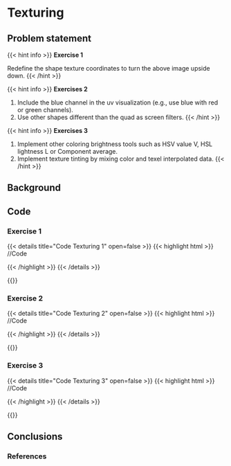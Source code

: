# Texturing

## Problem statement
{{< hint info >}}
**Exercise 1**

Redefine the shape texture coordinates to turn the above image upside down.
{{< /hint >}}

{{< hint info >}}
**Exercises 2**

1. Include the blue channel in the uv visualization (e.g., use blue with red or green channels).
2. Use other shapes different than the quad as screen filters.
{{< /hint >}}

{{< hint info >}}
**Exercises 3**

1. Implement other coloring brightness tools such as HSV value V, HSL lightness L or Component average.
2. Implement texture tinting by mixing color and texel interpolated data.
{{< /hint >}}

## Background

## Code 
### Exercise 1
{{< details title="Code Texturing 1" open=false >}}
{{< highlight html >}}
//Code

{{< /highlight >}}
{{< /details >}}

{{<p5-iframe sketch="/vc_page/sketches/shaders/texturing/sketch1.js" lib1="https://cdn.jsdelivr.net/gh/VisualComputing/p5.treegl/p5.treegl.js" width="320" height="350">}}

### Exercise 2
{{< details title="Code Texturing 2" open=false >}}
{{< highlight html >}}
//Code

{{< /highlight >}}
{{< /details >}}

{{<p5-iframe sketch="/vc_page/sketches/shaders/texturing/sketch2.js" lib1="https://cdn.jsdelivr.net/gh/VisualComputing/p5.treegl/p5.treegl.js" lib2="https://freshfork.github.io/p5.EasyCam/p5.easycam.js" width="320" height="350">}}

### Exercise 3
{{< details title="Code Texturing 3" open=false >}}
{{< highlight html >}}
//Code

{{< /highlight >}}
{{< /details >}}

{{<p5-iframe sketch="/vc_page/sketches/shaders/texturing/sketch3.js" lib1="https://cdn.jsdelivr.net/gh/VisualComputing/p5.treegl/p5.treegl.js" width="720" height="550">}}

## Conclusions 

### References